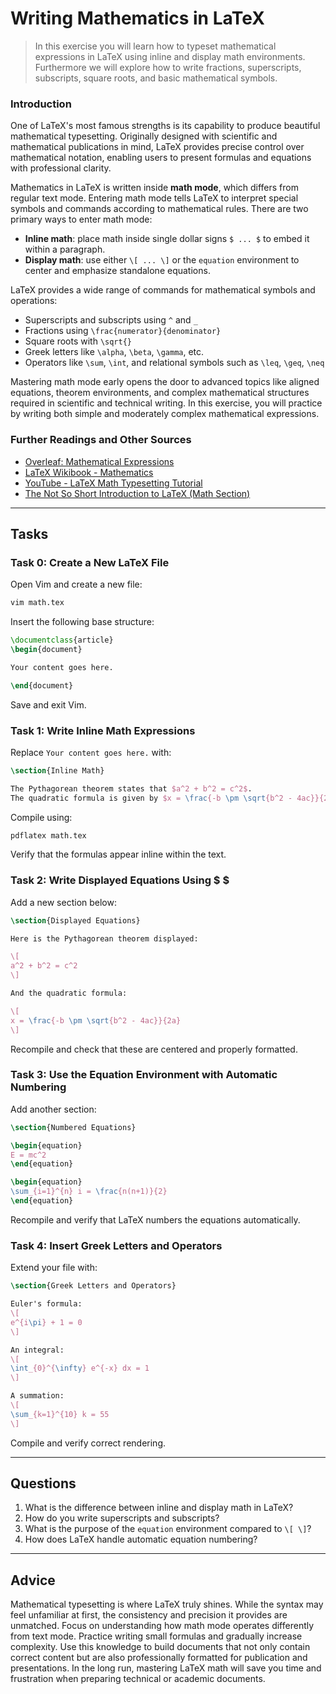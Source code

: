 <!---
{
  "id": "2d349b37-ef59-4353-87e2-33896c7d0064",
  "depends_on": ["00650b50-14de-471d-a347-246f47ffadde"],
  "author": "Stephan Bökelmann",
  "first_used": "2025-06-02",
  "keywords": ["LaTeX", "mathematics", "equations", "vim", "math mode"]
}
--->

# Writing Mathematics in LaTeX

> In this exercise you will learn how to typeset mathematical expressions in LaTeX using inline and display math environments. Furthermore we will explore how to write fractions, superscripts, subscripts, square roots, and basic mathematical symbols.

### Introduction

One of LaTeX's most famous strengths is its capability to produce beautiful mathematical typesetting. Originally designed with scientific and mathematical publications in mind, LaTeX provides precise control over mathematical notation, enabling users to present formulas and equations with professional clarity.

Mathematics in LaTeX is written inside **math mode**, which differs from regular text mode. Entering math mode tells LaTeX to interpret special symbols and commands according to mathematical rules. There are two primary ways to enter math mode:

* **Inline math**: place math inside single dollar signs `$ ... $` to embed it within a paragraph.
* **Display math**: use either `\[ ... \]` or the `equation` environment to center and emphasize standalone equations.

LaTeX provides a wide range of commands for mathematical symbols and operations:

* Superscripts and subscripts using `^` and `_`
* Fractions using `\frac{numerator}{denominator}`
* Square roots with `\sqrt{}`
* Greek letters like `\alpha`, `\beta`, `\gamma`, etc.
* Operators like `\sum`, `\int`, and relational symbols such as `\leq`, `\geq`, `\neq`

Mastering math mode early opens the door to advanced topics like aligned equations, theorem environments, and complex mathematical structures required in scientific and technical writing. In this exercise, you will practice by writing both simple and moderately complex mathematical expressions.

### Further Readings and Other Sources

* [Overleaf: Mathematical Expressions](https://www.overleaf.com/learn/latex/Mathematical_expressions)
* [LaTeX Wikibook - Mathematics](https://en.wikibooks.org/wiki/LaTeX/Mathematics)
* [YouTube - LaTeX Math Typesetting Tutorial](https://www.youtube.com/watch?v=8SbKEP-mb6Q)
* [The Not So Short Introduction to LaTeX (Math Section)](https://tobi.oetiker.ch/lshort/lshort.pdf)

---

## Tasks

### Task 0: Create a New LaTeX File

Open Vim and create a new file:

```bash
vim math.tex
```

Insert the following base structure:

```latex
\documentclass{article}
\begin{document}

Your content goes here.

\end{document}
```

Save and exit Vim.

### Task 1: Write Inline Math Expressions

Replace `Your content goes here.` with:

```latex
\section{Inline Math}

The Pythagorean theorem states that $a^2 + b^2 = c^2$.
The quadratic formula is given by $x = \frac{-b \pm \sqrt{b^2 - 4ac}}{2a}$.
```

Compile using:

```bash
pdflatex math.tex
```

Verify that the formulas appear inline within the text.

### Task 2: Write Displayed Equations Using $ $

Add a new section below:

```latex
\section{Displayed Equations}

Here is the Pythagorean theorem displayed:

\[
a^2 + b^2 = c^2
\]

And the quadratic formula:

\[
x = \frac{-b \pm \sqrt{b^2 - 4ac}}{2a}
\]
```

Recompile and check that these are centered and properly formatted.

### Task 3: Use the Equation Environment with Automatic Numbering

Add another section:

```latex
\section{Numbered Equations}

\begin{equation}
E = mc^2
\end{equation}

\begin{equation}
\sum_{i=1}^{n} i = \frac{n(n+1)}{2}
\end{equation}
```

Recompile and verify that LaTeX numbers the equations automatically.

### Task 4: Insert Greek Letters and Operators

Extend your file with:

```latex
\section{Greek Letters and Operators}

Euler's formula:
\[
e^{i\pi} + 1 = 0
\]

An integral:
\[
\int_{0}^{\infty} e^{-x} dx = 1
\]

A summation:
\[
\sum_{k=1}^{10} k = 55
\]
```

Compile and verify correct rendering.

---

## Questions

1. What is the difference between inline and display math in LaTeX?
2. How do you write superscripts and subscripts?
3. What is the purpose of the `equation` environment compared to `\[ \]`?
4. How does LaTeX handle automatic equation numbering?

---

## Advice

Mathematical typesetting is where LaTeX truly shines. While the syntax may feel unfamiliar at first, the consistency and precision it provides are unmatched. Focus on understanding how math mode operates differently from text mode. Practice writing small formulas and gradually increase complexity. Use this knowledge to build documents that not only contain correct content but are also professionally formatted for publication and presentations. In the long run, mastering LaTeX math will save you time and frustration when preparing technical or academic documents.
